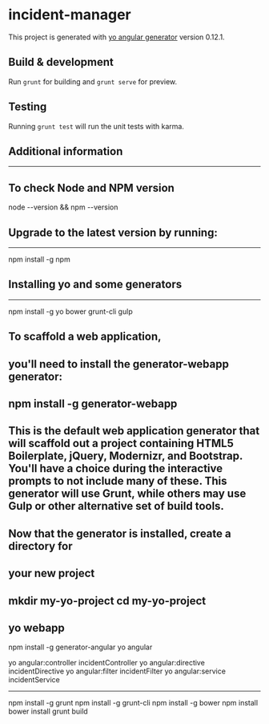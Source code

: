 # incident-manager

This project is generated with [yo angular generator](https://github.com/yeoman/generator-angular)
version 0.12.1.

## Build & development

Run `grunt` for building and `grunt serve` for preview.

## Testing

Running `grunt test` will run the unit tests with karma.

## Additional information
-------------------------------------------------------------------
## To check Node and NPM version
node --version && npm --version

## Upgrade to the latest version by running:
-------------------------------------------------------------------
npm install -g npm

## Installing yo and some generators
-------------------------------------------------------------------
npm install -g yo bower grunt-cli gulp

## To scaffold a web application, 
you'll need to install the generator-webapp generator:
-------------------------------------------------------------------
npm install -g generator-webapp
-------------------------------------------------------------------
This is the default web application generator that will scaffold
out a project containing HTML5 Boilerplate, jQuery, 
Modernizr, and Bootstrap. 
You'll have a choice during the interactive prompts to not 
include many of these. 
This generator will use Grunt, 
while others may use Gulp or other alternative set of build tools.
-------------------------------------------------------------------
## Now that the generator is installed, create a directory for 
your new project
-------------------------------------------------------------------
mkdir my-yo-project
cd my-yo-project
-------------------------------------------------------------------
yo webapp
-------------------------------------------------------------------
npm install -g generator-angular
yo angular

yo angular:controller incidentController
yo angular:directive incidentDirective
yo angular:filter incidentFilter
yo angular:service incidentService

-------------------------------------------------------------------
npm install -g grunt
npm install -g grunt-cli
npm install -g bower
npm install
bower install
grunt build
